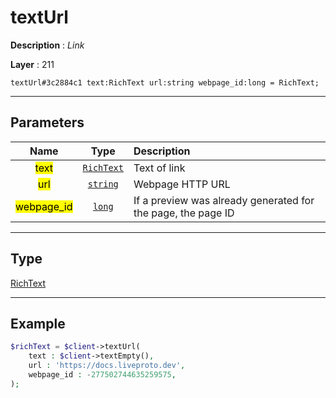 # textUrl

**Description** : *Link*

**Layer** : 211

```tl
textUrl#3c2884c1 text:RichText url:string webpage_id:long = RichText;
```

---

## Parameters

| Name | Type | Description |
| :---: | :---: | :--- |
| <mark>text</mark> | [`RichText`](type/RichText) | Text of link |
| <mark>url</mark> | [`string`](type/string) | Webpage HTTP URL |
| <mark>webpage_id</mark> | [`long`](type/long) | If a preview was already generated for the page, the page ID |

---

## Type

[RichText](type/RichText)

---

## Example

```php
$richText = $client->textUrl(
	text : $client->textEmpty(),
	url : 'https://docs.liveproto.dev',
	webpage_id : -277502744635259575,
);
```